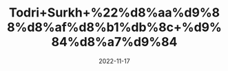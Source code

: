 ---
title: 'Todri+Surkh+%22%d8%aa%d9%88%d8%af%d8%b1%db%8c+%d9%84%d8%a7%d9%84'
date: '2022-11-17' 
metatag: '' 
inventory: '0' 
draft: false 
# meta description 
shortDescripton: 'Todri+Red+Todri+Lal+Beej%2c+Lepdium+Iberis+Pepper+grass+is+used+in+Ayurveda+to+treat+cough%2c+asthma%2c+diabetes%2c+urinary+retention+etc.+It+is+also+used+as+aphrodisiac+and+anti+ageing+herb.'
description: 'Seed+%d8%aa%d8%ae%d9%85++%d8%a8%db%8c%d8%ac'
longdescription: ''
tags: ''
brand: ''
subCategory: ''
unit: '10 gm-Pk'
sellCount: '0'
featured: True
# product Price
price: '30.0'
# Product Short Description
shortDescription: 'Todri+Red+Todri+Lal+Beej%2c+Lepdium+Iberis+Pepper+grass+is+used+in+Ayurveda+to+treat+cough%2c+asthma%2c+diabetes%2c+urinary+retention+etc.+It+is+also+used+as+aphrodisiac+and+anti+ageing+herb.'
productID: 'AD1498DC-0C2D-ED11-9968-005056B3A416'
type: 'products'
category: 'Seed+%d8%aa%d8%ae%d9%85++%d8%a8%db%8c%d8%ac' 
thumnailproduct: 'https://eraconnect.blob.core.windows.net/product-images/aminsaddiquidawakhana/AD1498DC-0C2D-ED11-9968-005056B3A416.webp' 
images:
  - image: 'https://eraconnect.blob.core.windows.net/product-images/aminsaddiquidawakhana/AD1498DC-0C2D-ED11-9968-005056B3A416.webp'  
Variants:
---